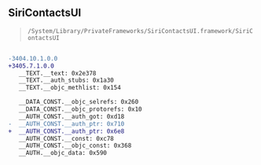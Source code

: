 ## SiriContactsUI

> `/System/Library/PrivateFrameworks/SiriContactsUI.framework/SiriContactsUI`

```diff

-3404.10.1.0.0
+3405.7.1.0.0
   __TEXT.__text: 0x2e378
   __TEXT.__auth_stubs: 0x1a30
   __TEXT.__objc_methlist: 0x154

   __DATA_CONST.__objc_selrefs: 0x260
   __DATA_CONST.__objc_protorefs: 0x10
   __AUTH_CONST.__auth_got: 0xd18
-  __AUTH_CONST.__auth_ptr: 0x710
+  __AUTH_CONST.__auth_ptr: 0x6e8
   __AUTH_CONST.__const: 0xc78
   __AUTH_CONST.__objc_const: 0x368
   __AUTH.__objc_data: 0x590

```
